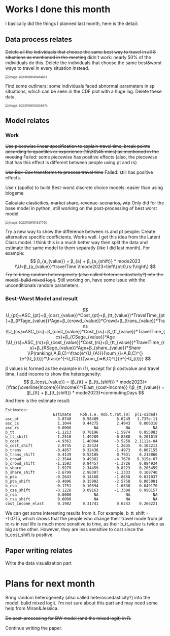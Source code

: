 # Works I done this month

I basically did the things I planned last month, here is the detail:

## Data process relates

~~Delete all the individuals that choose the same best way to travel in all 8 situations as mentioned in the meeting~~ didn't work: nearly 50% of the individuals do this. Delete the individuals that choose the same best&worst ways to travel in every situation instead.

<img src="/Users/yangziyuan/Library/Application Support/typora-user-images/image-20231109145414072.png" alt="image-20231109145414072" style="zoom: 67%;" />

Find some outliners: some individuals faced abnormal parameters in sp situations, which can be seen in the CDF plot with a huge lag. Delete these data.

<img src="/Users/yangziyuan/Library/Application Support/typora-user-images/image-20231109150509674.png" alt="image-20231109150509674" style="zoom: 67%;" />

## Model relates

### Work

~~Use piecewise linear specification to explain travel time, break points according to quantiles or experience (15\30\45 mins)  as mentioned in the meeting~~ Failed: some piecewise has positive effects (also, the piecewise that has this effect is different between people using pt and rs)

~~Use Box-Cox transforms to process travel time~~ Failed: still has positive effects.

Use r (apollo) to build Best-worst discrete choice models: easier than using biogeme

~~Calculate elasticities,  market share, revenue-scenarios, wtp~~ Only did for the base model in python, still working on the post-processing of best worst model

<img src="/Users/yangziyuan/Library/Application Support/typora-user-images/image-20231109191347790.png" alt="image-20231109191347790" style="zoom: 67%;" />

Try a new way to show the difference between rs and pt people: Create alternative specific coefficients. Works well. I get this idea from the Latent Class model. I think this is a much better way then split the data and estimate the same model to them separatly (like I did last month). For example:
$$
β_{a_{value}} = β_{a} + β_{a_{shift}} * mode2023
\\U=β_{a_{value}}*travelTime
\\mode2023=\left\{pt:0,rs:1\right\}
$$
~~Try to bring random heterogeneity (also called heteroscedasticity?) into the model: bulid mixed logit.~~ Still working on, have some issue with the unconditionals random parameters.

### Best-Worst Model and result

$$
U_{pt}=ASC_{pt}+β_{cost_{value}}*Cost_{pt}+β_{tt_{value}}*TravelTime_{pt}+β_{PTage_{value}}*Age+β_{crowd_{value}}*Crowd+β_{trans_{value}}*Trans
\\U_{cs}=ASC_{cs}+β_{cost_{value}}*Cost_{cs}+β_{tt_{value}}*TravelTime_{cs}+β_{CSage_{value}}*Age
\\U_{rs}=ASC_{rs}+β_{cost_{value}}*Cost_{rs}+β_{tt_{value}}*TravelTime_{rs}+β_{RSage_{value}}*Age+β_{share_{value}}*Share
\\P(ranking\,A,B,C)=\frac{e^{U_{A}}}{\sum_{i=A,B,C}^{}{e^{U_{i}}}}*\frac{e^{-U_{C}}}{\sum_{i=B,C}^{}{e^{-U_{i}}}}
$$

β values is formed as the example in (1), except for β costvalue and travel time, I add income to show the heterogeneity:
$$
β_{cost_{value}} = (β_{tt} + β_{tt_{shift}} * mode2023)*(\frac{\overline{Income}}{Income})^{Elast_{cost-income}}
\\β_{tt_{value}} = (β_{tt} + β_{tt_{shift}} * mode2023)*commutingDays
$$
And here is the estimate result:

```
Estimates:
                     Estimate    Rob.s.e. Rob.t.rat.(0)  p(1-sided)
asc_pt                 3.8748     0.58489        6.6249   1.737e-11
asc_cs                 1.1044     0.44275        2.4943    0.006310
asc_rs                 0.0000          NA            NA          NA
b_tt                  -1.1213     0.70196       -1.5974    0.055083
b_tt_shift            -1.2510     1.49289       -0.8380    0.201015
b_cost                -4.9362     1.40004       -3.5258  2.1112e-04
b_cost_shift           2.9745     2.35424        1.2635    0.103213
b_trans               -0.4857     0.32436       -1.4973    0.067155
b_trans_shift          0.4139     0.52185        0.7931    0.213860
b_crowd               -2.3544     0.49382       -4.7678   9.315e-07
b_crowd_shift         -1.1593     0.84457       -1.3726    0.084934
b_share                1.9279     2.34459        0.8223    0.205459
b_share_shift         -3.6799     2.98387       -1.2333    0.108740
b_pta                 -0.2643     0.14168       -1.8658    0.031037
b_pta_shift           -0.4096     0.15902       -2.5758    0.005001
b_csa                 -0.1751     0.10594       -1.6530    0.049170
b_csa_shift           -0.1228     0.09163       -1.3398    0.090157
b_rsa                  0.0000          NA            NA          NA
b_rsa_shift            0.0000          NA            NA          NA
cost_income_elast      0.1982     0.31741        0.6243    0.266221
```

We can get some interesting results from it. For example, b_tt_shift = -1.0715, which shows that the people who change their travel mode from pt to rs in real life is much more sensitive to time, as their b_tt_value is twice as big as the other. However, they are less sensitive to cost since the b_cost_shift is positive.



## Paper writing relates

Write the data visualization part



# Plans for next month

Bring random heterogeneity (also called heteroscedasticity?) into the model: bulid mixed logit. I'm not sure about this part and may need some help from Miran&Jessica.

~~Do post-processing for BW model (and the mixed logit) in R.~~

Continue writing the paper.